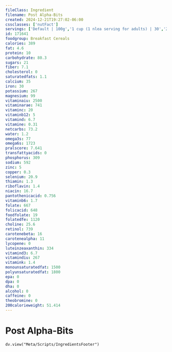 ```yaml
---
fileClass: Ingredient
filename: Post Alpha-Bits
created: 2024-12-21T19:27:02-06:00
cssclasses: ['nutFact']
servings: ['Default | 100g','1 cup (1 nlea serving for adults) | 30','2/3 cup (1 serving for children under 4 years) | 20']
id: 171641
foodgroup: Breakfast Cereals
calories: 389
fat: 4.6
protein: 10
carbohydrate: 80.3
sugars: 21
fiber: 7.1
cholesterol: 0
saturatedfats: 1.1
calcium: 35
iron: 30
potassium: 267
magnesium: 99
vitaminaiu: 2500
vitaminarae: 741
vitaminc: 20
vitaminb12: 5
vitamind: 6.7
vitamine: 0.31
netcarbs: 73.2
water: 1.2
omega3s: 77
omega6s: 1723
pralscore: 7.641
transfattyacids: 0
phosphorus: 309
sodium: 592
zinc: 5
copper: 0.3
selenium: 20.9
thiamin: 1.3
riboflavin: 1.4
niacin: 16.7
pantothenicacid: 0.756
vitaminb6: 1.7
folate: 667
folicacid: 648
foodfolate: 19
folatedfe: 1120
choline: 25.6
retinol: 739
carotenebeta: 16
carotenealpha: 11
lycopene: 0
luteinzeaxanthin: 334
vitamind3: 6.7
vitamindiu: 267
vitamink: 1.4
monounsaturatedfat: 1500
polyunsaturatedfat: 1800
epa: 0
dpa: 0
dha: 0
alcohol: 0
caffeine: 0
theobromine: 0
200calorieweight: 51.414
---
```


# Post Alpha-Bits

```dataviewjs
dv.view("Meta/Scripts/IngredientsFooter")
```